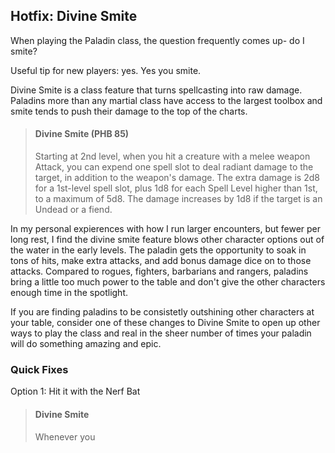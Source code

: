 ## Hotfix: Divine Smite

When playing the Paladin class, the question frequently comes up- do I smite? 

Useful tip for new players: yes. Yes you smite.

Divine Smite is a class feature that turns spellcasting into raw damage. Paladins more than any martial class have access to the largest toolbox and smite tends to push their damage to the top of the charts. 

> #### Divine Smite (PHB 85)
>
>Starting at 2nd level, when you hit a creature with a melee weapon Attack, you can expend one spell slot to deal radiant damage to the target, in addition to the weapon's damage. The extra damage is 2d8 for a 1st-level spell slot, plus 1d8 for each Spell Level higher than 1st, to a maximum of 5d8. The damage increases by 1d8 if the target is an Undead or a fiend.

In my personal expierences with how I run larger encounters, but fewer per long rest, I find the divine smite feature blows other character options out of the water in the early levels. The paladin gets the opportunity to soak in tons of hits, make extra attacks, and add bonus damage dice on to those attacks. Compared to rogues, fighters, barbarians and rangers, paladins bring a little too much power to the table and don't give the other characters enough time in the spotlight. 

If you are finding paladins to be consistetly outshining other characters at your table, consider one of these changes to Divine Smite to open up other ways to play the class and real in the sheer number of times your paladin will do something amazing and epic. 

### Quick Fixes

Option 1: Hit it with the Nerf Bat
> #### Divine Smite
>
> Whenever you
>
